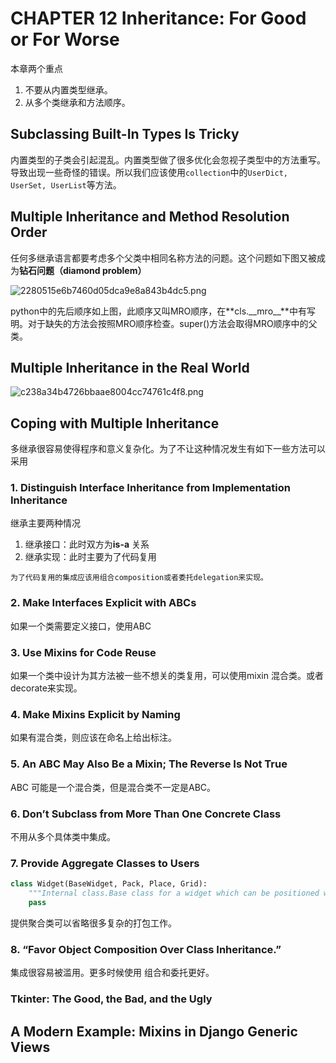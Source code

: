 # CHAPTER 12 Inheritance: For Good or For Worse
本章两个重点

1. 不要从内置类型继承。
2. 从多个类继承和方法顺序。

## Subclassing Built-In Types Is Tricky
内置类型的子类会引起混乱。内置类型做了很多优化会忽视子类型中的方法重写。导致出现一些奇怪的错误。所以我们应该使用`collection`中的`UserDict, UserSet, UserList`等方法。


## Multiple Inheritance and Method Resolution Order
任何多继承语言都要考虑多个父类中相同名称方法的问题。这个问题如下图又被成为**钻石问题（diamond problem）**

![2280515e6b7460d05dca9e8a843b4dc5.png](evernotecid://60614192-C7C5-4611-9CAC-5D15AB1BE3D8/appyinxiangcom/7169492/ENResource/p13377)


python中的先后顺序如上图，此顺序又叫MRO顺序，在**cls.\_\_mro\_\_**中有写明。对于缺失的方法会按照MRO顺序检查。super()方法会取得MRO顺序中的父类。


## Multiple Inheritance in the Real World

![c238a34b4726bbaae8004cc74761c4f8.png](evernotecid://60614192-C7C5-4611-9CAC-5D15AB1BE3D8/appyinxiangcom/7169492/ENResource/p13378)


## Coping with Multiple Inheritance
多继承很容易使得程序和意义复杂化。为了不让这种情况发生有如下一些方法可以采用

### 1. Distinguish Interface Inheritance from Implementation Inheritance

继承主要两种情况
1. 继承接口：此时双方为**is-a** 关系
1. 继承实现：此时主要为了代码复用

`为了代码复用的集成应该用组合composition或者委托delegation来实现。`

### 2. Make Interfaces Explicit with ABCs
如果一个类需要定义接口，使用ABC

### 3. Use Mixins for Code Reuse
如果一个类中设计为其方法被一些不想关的类复用，可以使用mixin 混合类。或者decorate来实现。

### 4. Make Mixins Explicit by Naming
如果有混合类，则应该在命名上给出标注。

### 5. An ABC May Also Be a Mixin; The Reverse Is Not True
ABC 可能是一个混合类，但是混合类不一定是ABC。

### 6. Don’t Subclass from More Than One Concrete Class
不用从多个具体类中集成。

### 7. Provide Aggregate Classes to Users
```python
class Widget(BaseWidget, Pack, Place, Grid):
    """Internal class.Base class for a widget which can be positioned with the geometry managers Pack, Place or Grid."""
	pass
```
提供聚合类可以省略很多复杂的打包工作。

### 8. “Favor Object Composition Over Class Inheritance.”
集成很容易被滥用。更多时候使用 组合和委托更好。

### Tkinter: The Good, the Bad, and the Ugly

## A Modern Example: Mixins in Django Generic Views

